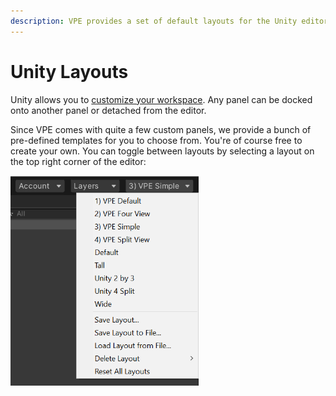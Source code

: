 ```yaml
---
description: VPE provides a set of default layouts for the Unity editor.
---
```

# Unity Layouts

Unity allows you to [customize your workspace](https://docs.unity3d.com/2020.2/Documentation/Manual/CustomizingYourWorkspace.html). Any panel can be docked onto another panel or detached from the editor.

Since VPE comes with quite a few custom panels, we provide a bunch of pre-defined templates for you to choose from. You're of course free to create your own. You can toggle between layouts by selecting a layout on the top right corner of the editor:

<img src="select-layout.png" width="301" class="img-responsive">
